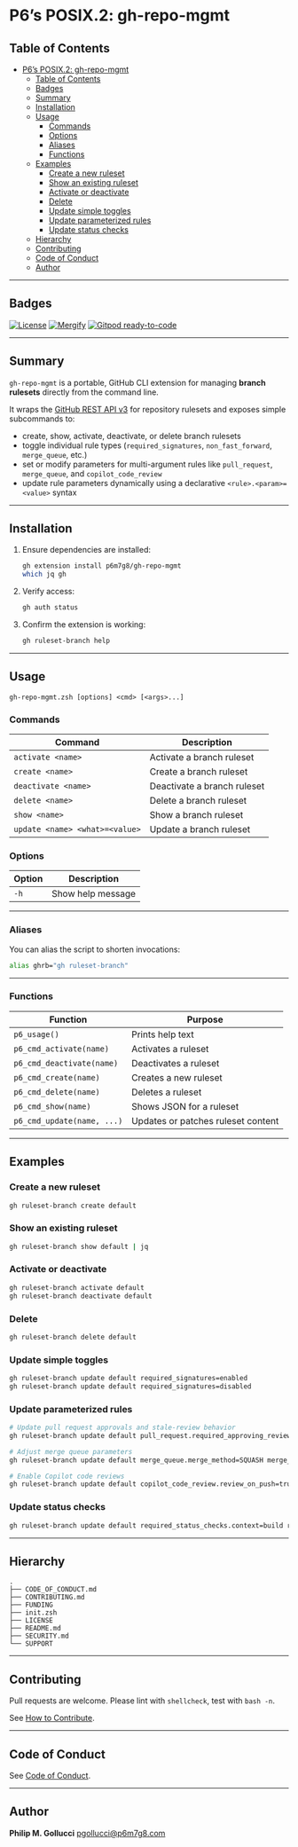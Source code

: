 # P6’s POSIX.2: gh-repo-mgmt

## Table of Contents

- [P6’s POSIX.2: gh-repo-mgmt](#p6s-posix2-gh-repo-mgmt)
  - [Table of Contents](#table-of-contents)
  - [Badges](#badges)
  - [Summary](#summary)
  - [Installation](#installation)
  - [Usage](#usage)
    - [Commands](#commands)
    - [Options](#options)
    - [Aliases](#aliases)
    - [Functions](#functions)
  - [Examples](#examples)
    - [Create a new ruleset](#create-a-new-ruleset)
    - [Show an existing ruleset](#show-an-existing-ruleset)
    - [Activate or deactivate](#activate-or-deactivate)
    - [Delete](#delete)
    - [Update simple toggles](#update-simple-toggles)
    - [Update parameterized rules](#update-parameterized-rules)
    - [Update status checks](#update-status-checks)
  - [Hierarchy](#hierarchy)
  - [Contributing](#contributing)
  - [Code of Conduct](#code-of-conduct)
  - [Author](#author)

---

## Badges

[![License](https://img.shields.io/badge/License-Apache%202.0-yellowgreen.svg)](https://opensource.org/licenses/Apache-2.0)
[![Mergify](https://img.shields.io/endpoint.svg?url=https://gh.mergify.io/badges//gh-repo-mgmt/&style=flat)](https://mergify.io)
[![Gitpod ready-to-code](https://img.shields.io/badge/Gitpod-ready--to--code-blue?logo=gitpod)](https://gitpod.io/#https://github.com//gh-repo-mgmt)

---

## Summary

`gh-repo-mgmt` is a portable, GitHub CLI extension for managing **branch rulesets** directly from the command line.

It wraps the [GitHub REST API v3](https://docs.github.com/en/rest/repos/rules?apiVersion=2022-11-28) for repository rulesets and exposes simple subcommands to:
- create, show, activate, deactivate, or delete branch rulesets
- toggle individual rule types (`required_signatures`, `non_fast_forward`, `merge_queue`, etc.)
- set or modify parameters for multi-argument rules like `pull_request`, `merge_queue`, and `copilot_code_review`
- update rule parameters dynamically using a declarative `<rule>.<param>=<value>` syntax

---

## Installation

1. Ensure dependencies are installed:
   ```bash
   gh extension install p6m7g8/gh-repo-mgmt
   which jq gh
   ```
2. Verify access:
   ```bash
   gh auth status
   ```
3. Confirm the extension is working:
   ```bash
   gh ruleset-branch help
   ```

---

## Usage

```text
gh-repo-mgmt.zsh [options] <cmd> [<args>...]
```

### Commands

| Command | Description |
|----------|-------------|
| `activate <name>` | Activate a branch ruleset |
| `create <name>` | Create a branch ruleset |
| `deactivate <name>` | Deactivate a branch ruleset |
| `delete <name>` | Delete a branch ruleset |
| `show <name>` | Show a branch ruleset |
| `update <name> <what>=<value>` | Update a branch ruleset |

### Options

| Option | Description |
|---------|-------------|
| `-h` | Show help message |

---

### Aliases

You can alias the script to shorten invocations:

```bash
alias ghrb="gh ruleset-branch"
```

---

### Functions

| Function | Purpose |
|-----------|----------|
| `p6_usage()` | Prints help text |
| `p6_cmd_activate(name)` | Activates a ruleset |
| `p6_cmd_deactivate(name)` | Deactivates a ruleset |
| `p6_cmd_create(name)` | Creates a new ruleset |
| `p6_cmd_delete(name)` | Deletes a ruleset |
| `p6_cmd_show(name)` | Shows JSON for a ruleset |
| `p6_cmd_update(name, ...)` | Updates or patches ruleset content |

---

## Examples

### Create a new ruleset

```bash
gh ruleset-branch create default
```

### Show an existing ruleset

```bash
gh ruleset-branch show default | jq
```

### Activate or deactivate

```bash
gh ruleset-branch activate default
gh ruleset-branch deactivate default
```

### Delete

```bash
gh ruleset-branch delete default
```

### Update simple toggles

```bash
gh ruleset-branch update default required_signatures=enabled
gh ruleset-branch update default required_signatures=disabled
```

### Update parameterized rules

```bash
# Update pull request approvals and stale-review behavior
gh ruleset-branch update default pull_request.required_approving_review_count=2 pull_request.dismiss_stale_reviews_on_push=true

# Adjust merge queue parameters
gh ruleset-branch update default merge_queue.merge_method=SQUASH merge_queue.check_response_timeout_minutes=7

# Enable Copilot code reviews
gh ruleset-branch update default copilot_code_review.review_on_push=true copilot_code_review.review_draft_pull_requests=true
```

### Update status checks

```bash
gh ruleset-branch update default required_status_checks.context=build required_status_checks.integration_id=15368
```

---

## Hierarchy

```text
.
├── CODE_OF_CONDUCT.md
├── CONTRIBUTING.md
├── FUNDING
├── init.zsh
├── LICENSE
├── README.md
├── SECURITY.md
└── SUPPORT
```

---

## Contributing

Pull requests are welcome.
Please lint with `shellcheck`, test with `bash -n`.

See [How to Contribute](https://github.com//.github/blob/main/CONTRIBUTING.md).

---

## Code of Conduct

See [Code of Conduct](https://github.com//.github/blob/main/CODE_OF_CONDUCT.md).

---

## Author

**Philip M. Gollucci** <pgollucci@p6m7g8.com>

